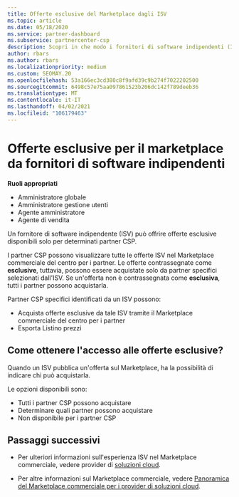 ```yaml
---
title: Offerte esclusive del Marketplace dagli ISV
ms.topic: article
ms.date: 05/18/2020
ms.service: partner-dashboard
ms.subservice: partnercenter-csp
description: Scopri in che modo i fornitori di software indipendenti (ISV) rendono determinate offerte esclusive e disponibili solo per partner CSP specifici.
author: rbars
ms.author: rbars
ms.localizationpriority: medium
ms.custom: SEOMAY.20
ms.openlocfilehash: 53a166ec3cd380c8f9afd39c9b274f7022202500
ms.sourcegitcommit: 6498c57e75aa097861523b206dc142f789deeb36
ms.translationtype: MT
ms.contentlocale: it-IT
ms.lasthandoff: 04/02/2021
ms.locfileid: "106179463"
---
```

# <a name="marketplace-exclusive-offers-from-independent-software-vendors"></a>Offerte esclusive per il marketplace da fornitori di software indipendenti

**Ruoli appropriati**

- Amministratore globale
- Amministratore gestione utenti
- Agente amministratore
- Agente di vendita

Un fornitore di software indipendente (ISV) può offrire offerte esclusive disponibili solo per determinati partner CSP.

I partner CSP possono visualizzare tutte le offerte ISV nel Marketplace commerciale del centro per i partner. Le offerte contrassegnate come **esclusive**, tuttavia, possono essere acquistate solo da partner specifici selezionati dall'ISV. Se un'offerta non è contrassegnata come **esclusiva**, tutti i partner possono acquistarla.

Partner CSP specifici identificati da un ISV possono:

- Acquista offerte esclusive da tale ISV tramite il Marketplace commerciale del centro per i partner
- Esporta Listino prezzi

## <a name="how-do-you-gain-access-to-exclusive-offers"></a>Come ottenere l'accesso alle offerte esclusive?

Quando un ISV pubblica un'offerta sul Marketplace, ha la possibilità di indicare chi può acquistarla.

Le opzioni disponibili sono:

- Tutti i partner CSP possono acquistare
- Determinare quali partner possono acquistare
- Non disponibile per i partner CSP

## <a name="next-steps"></a>Passaggi successivi

- Per ulteriori informazioni sull'esperienza ISV nel Marketplace commerciale, vedere provider di [soluzioni cloud](/azure/marketplace/cloud-solution-providers).

- Per altre informazioni sul Marketplace commerciale, vedere [Panoramica del Marketplace commerciale per i provider di soluzioni cloud](csp-commercial-marketplace-overview.md).
